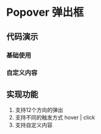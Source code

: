 # Popover 弹出框

## 代码演示

### 基础使用
<demo vue="../demo/popover/basic.vue" />



### 自定义内容
<demo vue="../demo/popover/content.vue" />



## 实现功能
1. 支持12个方向的弹出
2. 支持不同的触发方式 hover | click
3. 支持自定义内容